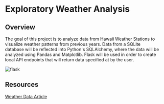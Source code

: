 # Exploratory Weather Analysis

## Overview
The goal of this project is to analyze data from Hawaii Weather Stations to visualize weather patterns from previous years. Data from a SQLite database will be reflected into Python's SQLAlchemy, where the data will be analyzed using Pandas and Matplotlib. Flask will be used in order to create local API endpoints that will return data specified at by the user.

![flask](https://user-images.githubusercontent.com/114107454/224617784-8673f751-af0a-468c-b66a-569a08617ffd.jpg)

## Resources
[Weather Data Article](https://journals.ametsoc.org/view/journals/atot/29/7/jtech-d-11-00103_1.xml)
